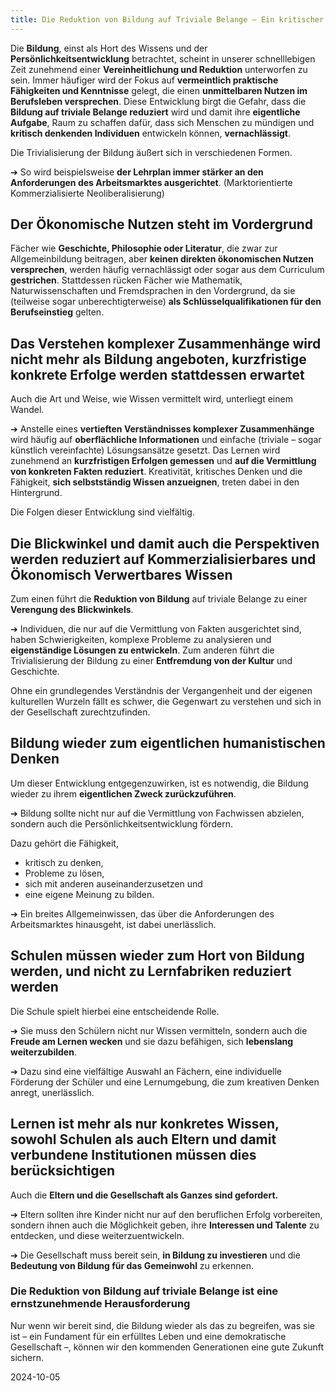 ```yaml
---  
title: Die Reduktion von Bildung auf Triviale Belange – Ein kritischer Blick
---
```

Die **Bildung**, einst als Hort des Wissens und der **Persönlichkeitsentwicklung** betrachtet, scheint in unserer schnelllebigen Zeit zunehmend einer **Vereinheitlichung und Reduktion** unterworfen zu sein. Immer häufiger wird der Fokus auf **vermeintlich praktische Fähigkeiten und Kenntnisse** gelegt, die einen **unmittelbaren Nutzen im Berufsleben versprechen**. Diese Entwicklung birgt die Gefahr, dass die **Bildung auf triviale Belange reduziert** wird und damit ihre **eigentliche Aufgabe**, Raum zu schaffen dafür, dass sich  Menschen zu mündigen und **kritisch denkenden Individuen** entwickeln können, **vernachlässigt**.

Die Trivialisierung der Bildung äußert sich in verschiedenen Formen. 

➔ So wird beispielsweise **der Lehrplan immer stärker an den Anforderungen des Arbeitsmarktes ausgerichtet**. (Marktorientierte Kommerzialisierte Neoliberalisierung) 

## Der Ökonomische Nutzen steht im Vordergrund 

Fächer wie **Geschichte, Philosophie oder Literatur**, die zwar zur Allgemeinbildung beitragen, aber **keinen direkten ökonomischen Nutzen versprechen**, werden häufig vernachlässigt oder sogar aus dem Curriculum **gestrichen**. Stattdessen rücken Fächer wie Mathematik, Naturwissenschaften und Fremdsprachen in den Vordergrund, da sie (teilweise sogar unberechtigterweise) **als Schlüsselqualifikationen für den Berufseinstieg** gelten.

## Das Verstehen komplexer Zusammenhänge wird nicht mehr als Bildung angeboten, kurzfristige konkrete Erfolge werden stattdessen erwartet

Auch die Art und Weise, wie Wissen vermittelt wird, unterliegt einem Wandel. 

➔ Anstelle eines **vertieften Verständnisses komplexer Zusammenhänge** wird häufig auf **oberflächliche Informationen** und einfache (triviale – sogar künstlich vereinfachte)  Lösungsansätze gesetzt. Das Lernen wird zunehmend an **kurzfristigen Erfolgen gemessen** und **auf die Vermittlung von konkreten Fakten reduziert**. Kreativität, kritisches Denken und die Fähigkeit, **sich selbstständig Wissen anzueignen**, treten dabei in den Hintergrund.

Die Folgen dieser Entwicklung sind vielfältig. 

## Die Blickwinkel und damit auch die Perspektiven werden reduziert auf Kommerzialisierbares und Ökonomisch Verwertbares Wissen

Zum einen führt die **Reduktion von Bildung** auf triviale Belange zu einer **Verengung des Blickwinkels**. 

➔ Individuen, die nur auf die Vermittlung von Fakten ausgerichtet sind, haben Schwierigkeiten, komplexe Probleme zu analysieren und **eigenständige Lösungen zu entwickeln**. Zum anderen führt die Trivialisierung der Bildung zu einer **Entfremdung von der Kultur** und Geschichte. 

Ohne ein grundlegendes Verständnis der Vergangenheit und der eigenen kulturellen Wurzeln fällt es schwer, die Gegenwart zu verstehen und sich in der Gesellschaft zurechtzufinden.

## Bildung wieder zum eigentlichen humanistischen Denken  

Um dieser Entwicklung entgegenzuwirken, ist es notwendig, die Bildung wieder zu ihrem **eigentlichen Zweck zurückzuführen**. 

➔ Bildung sollte nicht nur auf die Vermittlung von Fachwissen abzielen, sondern auch die Persönlichkeitsentwicklung fördern. 

Dazu gehört die Fähigkeit, 

* kritisch zu denken,   
* Probleme zu lösen,   
* sich mit anderen auseinanderzusetzen und   
* eine eigene Meinung zu bilden. 

➔ Ein breites Allgemeinwissen, das über die Anforderungen des Arbeitsmarktes hinausgeht, ist dabei unerlässlich.

## Schulen müssen wieder zum Hort von Bildung werden, und nicht zu Lernfabriken reduziert werden

Die Schule spielt hierbei eine entscheidende Rolle. 

➔ Sie muss den Schülern nicht nur Wissen vermitteln, sondern auch die **Freude am Lernen wecken** und sie dazu befähigen, sich **lebenslang weiterzubilden**. 

➔ Dazu sind eine vielfältige Auswahl an Fächern, eine individuelle Förderung der Schüler und eine Lernumgebung, die zum kreativen Denken anregt, unerlässlich.

## Lernen ist mehr als nur konkretes Wissen, sowohl Schulen als auch Eltern und damit verbundene Institutionen müssen dies berücksichtigen

Auch die **Eltern und die Gesellschaft als Ganzes sind gefordert.** 

➔ Eltern sollten ihre Kinder nicht nur auf den beruflichen Erfolg vorbereiten, sondern ihnen auch die Möglichkeit geben, ihre **Interessen und Talente** zu entdecken, und diese weiterzuentwickeln. 

➔ Die Gesellschaft muss bereit sein, **in Bildung zu investieren** und die **Bedeutung von Bildung für das Gemeinwohl** zu erkennen.

### Die Reduktion von Bildung auf triviale Belange ist eine ernstzunehmende Herausforderung

Nur wenn wir bereit sind, die Bildung wieder als das zu begreifen, was sie ist – ein Fundament für ein erfülltes Leben und eine demokratische Gesellschaft –, können wir den kommenden Generationen eine gute Zukunft sichern.

2024-10-05